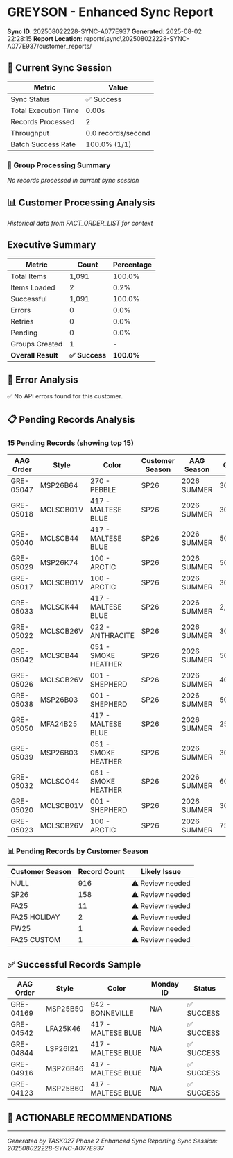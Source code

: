 # GREYSON - Enhanced Sync Report
**Sync ID**: 202508022228-SYNC-A077E937
**Generated**: 2025-08-02 22:28:15
**Report Location**: reports\sync\202508022228-SYNC-A077E937/customer_reports/

## 🚀 Current Sync Session

| Metric | Value |
|--------|-------|
| Sync Status | ✅ Success |
| Total Execution Time | 0.00s |
| Records Processed | 2 |
| Throughput | 0.0 records/second |
| Batch Success Rate | 100.0% (1/1) |

### 📂 Group Processing Summary

*No records processed in current sync session*

## 📊 Customer Processing Analysis
*Historical data from FACT_ORDER_LIST for context*

## Executive Summary

| Metric | Count | Percentage |
|--------|-------|------------|
| Total Items | 1,091 | 100.0% |
| Items Loaded | 2 | 0.2% |
| Successful | 1,091 | 100.0% |
| Errors | 0 | 0.0% |
| Retries | 0 | 0.0% |
| Pending | 0 | 0.0% |
| Groups Created | 1 | - |
| **Overall Result** | **✅ Success** | **100.0%** |

## 🚨 Error Analysis

✅ No API errors found for this customer.

## 📋 Pending Records Analysis

### 15 Pending Records (showing top 15)

| AAG Order | Style | Color | Customer Season | AAG Season | Qty | Status |
|-----------|-------|--------|----------------|------------|-----|--------|
| GRE-05047 | MSP26B64 | 270 - PEBBLE | SP26 | 2026 SUMMER | 300 | PENDING |
| GRE-05018 | MCLSCB01V | 417 - MALTESE BLUE | SP26 | 2026 SUMMER | 300 | PENDING |
| GRE-05040 | MCLSCB44 | 417 - MALTESE BLUE | SP26 | 2026 SUMMER | 500 | PENDING |
| GRE-05029 | MSP26K74 | 100 - ARCTIC | SP26 | 2026 SUMMER | 500 | PENDING |
| GRE-05017 | MCLSCB01V | 100 - ARCTIC | SP26 | 2026 SUMMER | 300 | PENDING |
| GRE-05033 | MCLSCK44 | 417 - MALTESE BLUE | SP26 | 2026 SUMMER | 2,100 | PENDING |
| GRE-05022 | MCLSCB26V | 022 - ANTHRACITE | SP26 | 2026 SUMMER | 300 | PENDING |
| GRE-05042 | MCLSCB44 | 051 - SMOKE HEATHER | SP26 | 2026 SUMMER | 500 | PENDING |
| GRE-05026 | MCLSCB26V | 001 - SHEPHERD | SP26 | 2026 SUMMER | 400 | PENDING |
| GRE-05038 | MSP26B03 | 001 - SHEPHERD | SP26 | 2026 SUMMER | 500 | PENDING |
| GRE-05050 | MFA24B25 | 417 - MALTESE BLUE | SP26 | 2026 SUMMER | 250 | PENDING |
| GRE-05039 | MSP26B03 | 051 - SMOKE HEATHER | SP26 | 2026 SUMMER | 300 | PENDING |
| GRE-05032 | MCLSCO44 | 051 - SMOKE HEATHER | SP26 | 2026 SUMMER | 600 | PENDING |
| GRE-05020 | MCLSCB01V | 001 - SHEPHERD | SP26 | 2026 SUMMER | 300 | PENDING |
| GRE-05023 | MCLSCB26V | 100 - ARCTIC | SP26 | 2026 SUMMER | 750 | PENDING |

### 📊 Pending Records by Customer Season

| Customer Season | Record Count | Likely Issue |
|----------------|--------------|--------------|
| NULL | 916 | ⚠️ Review needed |
| SP26 | 158 | ⚠️ Review needed |
| FA25 | 11 | ⚠️ Review needed |
| FA25 HOLIDAY | 2 | ⚠️ Review needed |
| FW25 | 1 | ⚠️ Review needed |
| FA25 CUSTOM | 1 | ⚠️ Review needed |

## ✅ Successful Records Sample

| AAG Order | Style | Color | Monday ID | Status |
|-----------|-------|--------|-----------|--------|
| GRE-04169 | MSP25B50 | 942 - BONNEVILLE | N/A | ✅ SUCCESS |
| GRE-04542 | LFA25K46 | 417 - MALTESE BLUE | N/A | ✅ SUCCESS |
| GRE-04844 | LSP26I21 | 417 - MALTESE BLUE | N/A | ✅ SUCCESS |
| GRE-04916 | MSP26B46 | 417 - MALTESE BLUE | N/A | ✅ SUCCESS |
| GRE-04123 | MSP25B60 | 417 - MALTESE BLUE | N/A | ✅ SUCCESS |

## 🎯 ACTIONABLE RECOMMENDATIONS


---
*Generated by TASK027 Phase 2 Enhanced Sync Reporting*
*Sync Session: 202508022228-SYNC-A077E937*